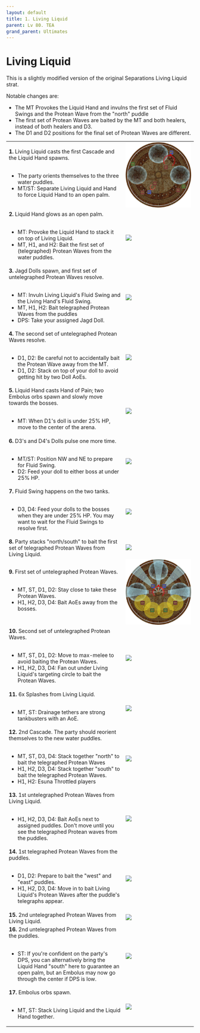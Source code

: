 ```yaml
---
layout: default
title: 1. Living Liquid
parent: Lv 80. TEA
grand_parent: Ultimates
---
```


# Living Liquid

This is a slightly modified version of the original Separations Living Liquid strat.

Notable changes are:
- The MT Provokes the Liquid Hand and invulns the first set of Fluid Swings and the Protean Wave from the "north" puddle
- The first set of Protean Waves are baited by the MT and both healers, instead of both healers and D3.
- The D1 and D2 positions for the final set of Protean Waves are different.

<table>
  <tr>
    <td><b>1.</b> Living Liquid casts the first Cascade and the Liquid Hand spawns.<br><br><ul><li>The party orients themselves to the three water puddles.</li><li>MT/ST: Separate Living Liquid and Hand to force Liquid Hand to an open palm.</li></ul></td>
	<td><img src="../images/living_liquid/living_liquid_01.jpg"></td>
  </tr>
  <tr>
    <td><b>2.</b> Liquid Hand glows as an open palm.<br><br><ul><li>MT: Provoke the Liquid Hand to stack it on top of Living Liquid.</li><li>MT, H1, and H2: Bait the first set of (telegraphed) Protean Waves from the water puddles.</li></ul></td>
	<td><img src="../images/living_liquid/living_liquid_02.jpg"></td>
  </tr>
  <tr>
    <td><b>3.</b> Jagd Dolls spawn, and first set of untelegraphed Protean Waves resolve.<br><br><ul><li>MT: Invuln Living Liquid's Fluid Swing and the Living Hand's Fluid Swing.</li><li>MT, H1, H2: Bait telegraphed Protean Waves from the puddles</li><li>DPS: Take your assigned Jagd Doll.</li></ul></td>
	<td><img src="../images/living_liquid/living_liquid_03.jpg"></td>
  </tr>
  <tr>
    <td><b>4.</b> The second set of untelegraphed Protean Waves resolve.<br><br><ul><li>D1, D2: Be careful not to accidentally bait the Protean Wave away from the MT.</li><li>D1, D2: Stack on top of your doll to avoid getting hit by two Doll AoEs.</li></ul></td>
	<td><img src="../images/living_liquid/living_liquid_04.jpg"></td>
  </tr>
  <tr>
    <td><b>5.</b> Liquid Hand casts Hand of Pain; two Embolus orbs spawn and slowly move towards the bosses.<br><br><ul><li>MT: When D1's doll is under 25% HP, move to the center of the arena.</li></ul></td>
	<td><img src="../images/living_liquid/living_liquid_05.jpg"></td>
  </tr>
  <tr>
    <td><b>6.</b> D3's and D4's Dolls pulse one more time.<br><br><ul><li>MT/ST: Position NW and NE to prepare for Fluid Swing.</li><li>D2: Feed your doll to either boss at under 25% HP.</li></ul></td>
	<td><img src="../images/living_liquid/living_liquid_06.jpg"></td>
  </tr>
  <tr>
    <td><b>7.</b> Fluid Swing happens on the two tanks.<br><br><ul><li>D3, D4: Feed your dolls to the bosses when they are under 25% HP. You may want to wait for the Fluid Swings to resolve first.</li></ul></td>
	<td><img src="../images/living_liquid/living_liquid_07.jpg"></td>
  </tr>
  <tr>
    <td><b>8.</b> Party stacks "north/south" to bait the first set of telegraphed Protean Waves from Living Liquid.</td>
	<td><img src="../images/living_liquid/living_liquid_08.jpg"></td>
  </tr>
  <tr>
    <td><b>9.</b> First set of untelegraphed Protean Waves.<br><br><ul><li>MT, ST, D1, D2: Stay close to take these Protean Waves.</li><li>H1, H2, D3, D4: Bait AoEs away from the bosses.</li></ul></td>
	<td><img src="../images/living_liquid/living_liquid_09.jpg"></td>
  </tr>
  <tr>
    <td><b>10.</b> Second set of untelegraphed Protean Waves.<br><br><ul><li>MT, ST, D1, D2: Move to max-melee to avoid baiting the Protean Waves.</li><li>H1, H2, D3, D4: Fan out under Living Liquid's targeting circle to bait the Protean Waves.</li></ul></td>
	<td><img src="../images/living_liquid/living_liquid_10.jpg"></td>
  </tr>
  <tr>
    <td><b>11.</b> 6x Splashes from Living Liquid.<br><br><ul><li>MT, ST: Drainage tethers are strong tankbusters with an AoE.</li></ul></td>
	<td><img src="../images/living_liquid/living_liquid_11.jpg"></td>
  </tr>
  <tr>
    <td><b>12.</b> 2nd Cascade. The party should reorient themselves to the new water puddles.<br><br><ul><li>MT, ST, D3, D4: Stack together "north" to bait the telegraphed Protean Waves</li><li>H1, H2, D3, D4: Stack together "south" to bait the telegraphed Protean Waves.</li><li>H1, H2: Esuna Throttled players</li></ul></td>
	<td><img src="../images/living_liquid/living_liquid_12.jpg"></td>
  </tr>
  <tr>
    <td><b>13.</b> 1st untelegraphed Protean Waves from Living Liquid.<br><br><ul><li>H1, H2, D3, D4: Bait AoEs next to assigned puddles. Don't move until you see the telegraphed Protean waves from the puddles.</li></ul></td>
	<td><img src="../images/living_liquid/living_liquid_13.jpg"></td>
  </tr>
  <tr>
    <td><b>14.</b> 1st telegraphed Protean Waves from the puddles.<br><br><ul><li>D1, D2: Prepare to bait the "west" and "east" puddles.</li><li>H1, H2, D3, D4: Move in to bait Living Liquid's Protean Waves after the puddle's telegraphs appear.</li></ul></td>
	<td><img src="../images/living_liquid/living_liquid_14.jpg"></td>
  </tr>
  <tr>
    <td><b>15.</b> 2nd untelegraphed Protean Waves from Living Liquid.</td>
	<td><img src="../images/living_liquid/living_liquid_15.jpg"></td>
  </tr>
  <tr>
    <td><b>16.</b> 2nd untelegraphed Protean Waves from the puddles.<br><br><ul><li>ST: If you're confident on the party's DPS, you can alternatively bring the Liquid Hand "south" here to guarantee an open palm, but an Embolus may now go through the center if DPS is low.</li></ul></td>
	<td><img src="../images/living_liquid/living_liquid_16.jpg"></td>
  </tr>
  <tr>
    <td><b>17.</b> Embolus orbs spawn.<br><br><ul><li>MT, ST: Stack Living Liquid and the Liquid Hand together.</li></ul></td>
	<td><img src="../images/living_liquid/living_liquid_17.jpg"></td>
  </tr>
</table>
